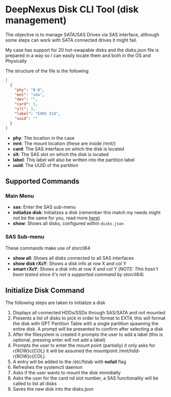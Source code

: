 # DeepNexus Disk CLI Tool (disk management)

The objective is to manage SATA/SAS Drives via SAS interface, although some steps can work with SATA connected drives it might fail.

My case has support for 20 hot-swapable disks and the disks.json file is prepared in a way so I can easily locate them and both in the OS and Physically

The structure of the file is the following
```json
[
  {
    "phy": "0-0",
    "mnt": "sda",
    "dev": "",
    "card": 1,
    "slt": 3,
    "label": "EXOS X18",
    "uuid": ""
  }
]
```
* **phy**: The location in the case
* **mnt**: The mount location (these are inside /mnt/)
* **card**: The SAS interface on which the disk is located
* **slt**: The SAS slot on which the disk is located
* **label**: This label will also be written into the partition label
* **uuid**: The UUID of the partition

## Supported Commands 

### Main Menu

* **sas**: Enter the SAS sub-menu
* **initialize disk**: Initializes a disk (remember this match my needs might not be the same for you, read more [here](#initialize-disk-command))
* **show**: Shows all disks, configured within `disks.json`

### SAS Sub-menu

These commands make use of storcli64

* **show all**: Shows all disks connected to all SAS interfaces
* **show disk rXcY**: Shows a disk info at row X and col Y
* **smart rXcY**: Shows a disk info at row X and col Y (*NOTE: This hasn't been tested since it's not a supported command by storcli64*)

## Initialize Disk Command

The following steps are taken to initialize a disk

1. Displays all connected HDDs/SSDs through SAS/SATA and not mounted
2. Presents a list of disks to pick in order to format to EXT4, this will format the disk with GPT Partition Table with a single partition spawning the entire disk. A prompt will be presented to confirm after selecting a disk
3. After the filesystem is created it prompts the user to add a label (this is optional, pressing enter will not add a label)
4. Prompts the user to enter the mount point (partially) it only asks for r{ROW}c{COL} it will be assumed the mountpoint /mnt/hdd-r{ROW}c{COL}
5. A entry will be added to the /etc/fstab with **nofail** flag
6. Refreshes the systemctl daemon
7. Asks if the user wants to mount the disk immidiatly
8. Asks the user for the card nd slot number, a SAS functionality will be called to list all disks
9. Saves the new disk into the disks.json

